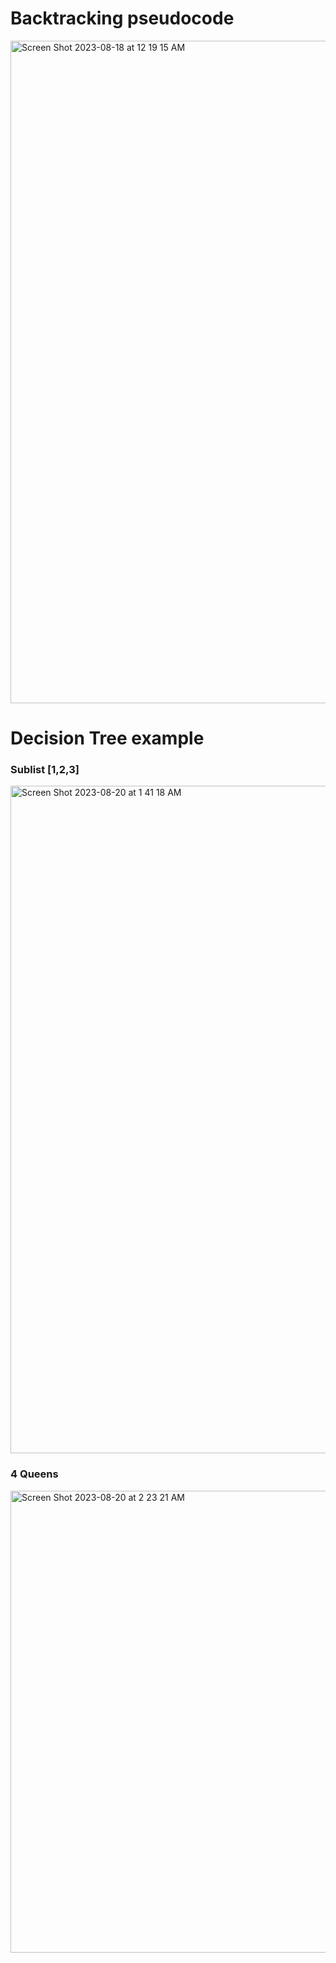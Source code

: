 # Backtracking pseudocode
<img width="1060" alt="Screen Shot 2023-08-18 at 12 19 15 AM" src="https://github.com/anhduy1202/Leetcode-Prep/assets/58461444/ef7953be-ca98-40db-8798-f35d5bcfe091">


# Decision Tree example

### Sublist [1,2,3]
<img width="1068" alt="Screen Shot 2023-08-20 at 1 41 18 AM" src="https://github.com/anhduy1202/Leetcode-Prep/assets/58461444/ca34945e-4d51-43a7-941d-e9b7d4b8c146">

### 4 Queens
<img width="739" alt="Screen Shot 2023-08-20 at 2 23 21 AM" src="https://github.com/anhduy1202/Leetcode-Prep/assets/58461444/28d4398b-2aac-4e6c-ab50-f170433eff5e">
